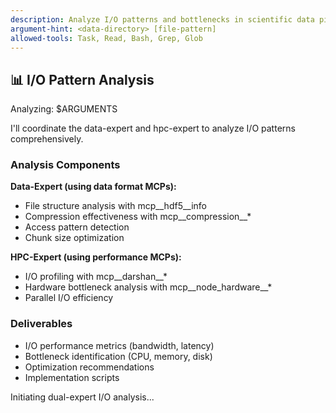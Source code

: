 ```yaml
---
description: Analyze I/O patterns and bottlenecks in scientific data pipelines
argument-hint: <data-directory> [file-pattern]
allowed-tools: Task, Read, Bash, Grep, Glob
---
```


## 📊 I/O Pattern Analysis

Analyzing: $ARGUMENTS

I'll coordinate the data-expert and hpc-expert to analyze I/O patterns comprehensively.

### Analysis Components

**Data-Expert (using data format MCPs):**
- File structure analysis with mcp__hdf5__info
- Compression effectiveness with mcp__compression__*
- Access pattern detection
- Chunk size optimization

**HPC-Expert (using performance MCPs):**
- I/O profiling with mcp__darshan__*
- Hardware bottleneck analysis with mcp__node_hardware__*
- Parallel I/O efficiency

### Deliverables
- I/O performance metrics (bandwidth, latency)
- Bottleneck identification (CPU, memory, disk)
- Optimization recommendations
- Implementation scripts

Initiating dual-expert I/O analysis...